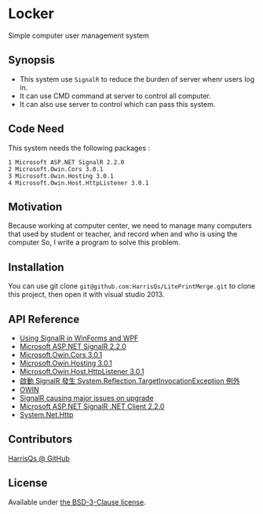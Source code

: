 # Locker
Simple computer user management system
## Synopsis
* This system use `SignalR` to reduce the burden of server whenr users log in.
* It can use CMD command at server to control all computer.
* It can also use server to control which can pass this system.

## Code Need

This system needs the following packages :

	1 Microsoft ASP.NET SignalR 2.2.0
	2 Microsoft.Owin.Cors 3.0.1
	3 Microsoft.Owin.Hosting 3.0.1
	4 Microsoft.Owin.Host.HttpListener 3.0.1 

## Motivation

Because working at computer center, 
we need to manage many computers that used by student or teacher, 
and record when and who is using the computer
So, I write a program to solve this problem.

## Installation

You can use git clone `git@github.com:HarrisQs/LitePrintMerge.git` to clone this project, then open it with visual studio 2013.

## API Reference

* [Using SignalR in WinForms and WPF](https://code.msdn.microsoft.com/windowsdesktop/Using-SignalR-in-WinForms-f1ec847b)
* [Microsoft ASP.NET SignalR 2.2.0](https://www.nuget.org/packages/Microsoft.AspNet.SignalR/2.2.0)
* [Microsoft.Owin.Cors 3.0.1](https://www.nuget.org/packages/Microsoft.Owin.Cors/)
* [Microsoft.Owin.Hosting 3.0.1](https://www.nuget.org/packages/Microsoft.Owin.Hosting/)
* [Microsoft.Owin.Host.HttpListener 3.0.1](https://www.nuget.org/packages/Microsoft.Owin.Host.HttpListener/)
* [啟動 SignalR 發生 System.Reflection.TargetInvocationException 例外](https://dotblogs.com.tw/joysdw12/archive/2013/11/26/aspnet-signalr-system-reflection-targetinvocationexception.aspx)
* [OWIN](http://blog.darkthread.net/post-2013-12-01-about-owin.aspx)
* [SignalR causing major issues on upgrade](http://stackoverflow.com/questions/19814213/signalr-causing-major-issues-on-upgrade)
* [Microsoft ASP.NET SignalR .NET Client 2.2.0](https://www.nuget.org/packages/Microsoft.AspNet.SignalR.Client/)
* [System.Net.Http](https://www.nuget.org/packages/System.Net.Http/4.0.1-rc2-24027)


## Contributors

[HarrisQs @ GitHub ](https://github.com/HarrisQs)

## License

Available under [the BSD-3-Clause license](https://opensource.org/licenses/BSD-3-Clause).
